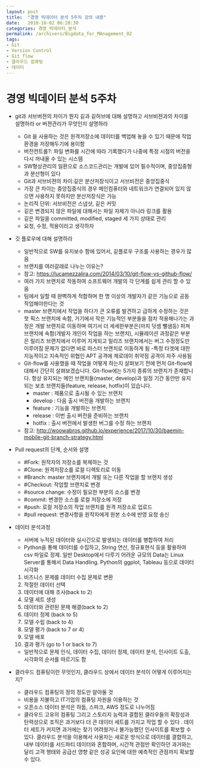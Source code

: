 ```yaml
---
layout: post
title:  "경영 빅데이터 분석 5주차 강의 내용"
date:   2018-10-02 06:20:30
categories: 경영_빅데이터_분석
permalink: /archivers/Bigdata_for_MAnagement_02
tags:
- Git
- Version Control
- Git flow
- 클라우드 컴퓨팅
- 데이터 
---
```


# 경영 빅데이터 분석 5주차

* git과 서브버젼의 차이가 뭔지 깉과 깉허브에 대해 설명하고 서브비젼과의 차이를 설명하라 or 버젼관리가 무엇인지 설명하라
    - Git 을 사용하는 것은 원격저장소에 데이터를 백업해 놓을 수 있기 때문에 작업환경을 저장해두기에 용이함
    - 버전컨트롤?: 파일 변화를 시간에 따라 기록했다가 나중에 특정 시점의 버전을 다시 꺼내올 수 있는 시스템
    - SW형상관리의 일환으로 소스코드관리는 개발에 있어 필수적이며, 중앙집중형과 분산형이 있다
    - Git과 서브비젼의 차이:깉은 분산저장식이고 서브비전은 중앙집중식
    - 가장 큰 차이는 중앙집중식의 경우 메인컴퓨터와 네트워크가 연결되어 있지 않으면 사용하지 못하지만 분산저장식은 가능
    - 논리적 단위: 서브비전은 스냅샷, 깉은 커밋
    - 깉은 변경되지 않은 파일에 대해서는 파일 자체가 아니라 링크를 활용
    - 깉은 파일을 committed, modified, staged 세 가지 상태로 관리
    - 요청, 수정, 적용이라고 생각하자  


  
* 깃 플로우에 대해 설명하라
    - 일반적으로 SW를 유지보수 함에 있어서,  깉플로우 구조를 사용하는 경우가 많음
    - 브랜치를 여러갈래로 나누는 이유는?
    - 참고: <a herf = 'https://lucamezzalira.com/2014/03/10/git-flow-vs-github-flow/'>https://lucamezzalira.com/2014/03/10/git-flow-vs-github-flow/</a>
    - 여러 가지 브랜치로 작동하여 소프트웨어 개발의 각 단계를 쉽게 관리 할 수 있음
    - 팀에서 일할 때 완벽하게 적합하며 한 명 이상의 개발자가 같은 기능으로 공동 작업해야한다는 것
    - master 브랜치에서 작업을  하다가 큰 오류를 발견하고 급하게 수정하는 것은 핫 픽스 브랜치에 속함, 거기에서 작은 기능적인 부분들을 점차 적용해나가는 과정은 개발 브랜치로 이동하며 여기서 더 세세한부분은(마치 덧셈 뺄샘등) 피쳐브랜치에 속함(개발자 개인이 작업을 하는 브랜치), 시뮬레이션 과정같은 부분은 릴리즈 브랜치에서 이루어 지게되고 릴리즈 브랜치에서는 버그 수정정도만 이루어짐 문제가 없다면 바로 마스터 브랜치로 이동하게 됨
    -특정 타겟에 대한 지능적이고 지속적인 위협인 APT 공격에 제로데이 취약점 공격이 자주 사용됨 
    - Git-flow를 사용했을 때 작업을 어떻게 하는지 살펴보기 전에 먼저 Git-flow에 대해서 간단히 살펴보겠습니다. Git-flow에는 5가지 종류의 브랜치가 존재합니다. 항상 유지되는 메인 브랜치들(master, develop)과 일정 기간 동안만 유지되는 보조 브랜치들(feature, release, hotfix)이 있습니다. 
        + master : 제품으로 출시될 수 있는 브랜치
        + develop : 다음 출시 버전을 개발하는 브랜치
        + feature : 기능을 개발하는 브랜치
        + release : 이번 출시 버전을 준비하는 브랜치
        + hotfix : 출시 버전에서 발생한 버그를 수정 하는 브랜치
    - 참고: <a herf ='http://woowabros.github.io/experience/2017/10/30/baemin-mobile-git-branch-strategy.html'>http://woowabros.github.io/experience/2017/10/30/baemin-mobile-git-branch-strategy.html</a>  


  
* Pull request의 단계, 순서와 설명
    - #Fork: 원작자의 저장소를 복제하는 것
    - #Clone: 원격저장소를 로컬 디렉토리로 이동
    - #Branch: master 브랜치에서 개발 또는 다른 작업을 할 브랜치 생성
    - #Checkout: 작업할 브랜치로 변경
    - #source change: 수정이 필요한 부분의 소스를 변경
    - #commit: 변경한 소스를 로컬 저장소에 저장
    - #push: 로컬 저장소의 작업 브랜치를 원격 저장소로 업로드
    - #pull request: 변경사항을 원작자에게 원본 소수에 반영 요청 송신  


  
* 데이터 분석과정
    - 서버에 누적된 데이터와 실시간으로 발생되는 데이터를 병합하여 처리
    - Python을 통해 데이터를 수집하고, String 연산, 정규표현식 등을 활용하여 csv 파일로 정제. 일반 Desktop에서 다루기 어려운 규모의 Data는 Linux Server를 통해서 Data Handling. Python의 ggplot, Tableau 등으로 데이터 시각화  

    1. 비즈니스 문제를 데이터 수집 문제로 변환 
    2. 적절한 데이터 선택
    3. 데이터에 대해 조사(back to 2)
    4. 모델 세트 생성
    5. 데이터와 관련된 문제 해결(back to 2)
    6. 데이터 정제 (back to 5)
    7. 모델 수립 (back to 4)
    8. 모델 평가 (back to 7 or 4)
    9. 모델 배포 
    10. 결과 평가 (go to 1 or back to 7)


    - 일반적으로 문제 인식, 데이터 수집, 데이터 정제, 데이터 분석, 인사이트 도출, 시각화의 순서를 따르기도 함 
   
   
* 클라우드 컴퓨팅이란 무엇인지, 클라우드 상에서 데이터 분석이 어떻게 이루어지는지?
    - 클라우드 컴퓨팅의 정의 정도만 알아둘 것
    - 비용을 지불하고 IT기업의 컴퓨팅 자원을 이용하는 것
    - 오픈소스 데이터 분석은 하둡, 스파크, AWS 정도로 나누어짐
    - 클라우드 고유의 컴퓨팅 그리고 스토리지 능력과 결합된 클라우들의 확장성과 탄력성으로 조직은 과거보다 더 큰 데이터 세트를 가지고 작업 할 수 있다 . 데이터 세트가 커지면 과거에는 찾기 어려웠거나 불가능했던 인사이트를 확보할 수 있다. 클라우드 분석을 이용해서 사용자는 새로운 방식으로 데이터를 결합하고, 내부 데이터를 서드파티 데이터와 혼합하며, 시간적 관점만 확인하던 과거와는 달리 고객 행태와 공급선 영향 같은 성공 요인에 대한 예측적인 관점까지 확보할 수 있다. 
